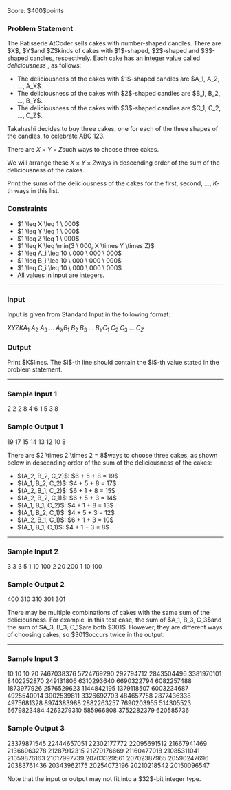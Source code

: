 
<div>

<span>

<span>

<p>
Score: $400$points
</p>

<div>

<section>

### **Problem Statement**

<p>
The Patisserie AtCoder sells cakes with number-shaped candles.
There are $X$, $Y$and $Z$kinds of cakes with $1$-shaped, $2$-shaped and $3$-shaped candles, respectively.
Each cake has an integer value called 
<em>
deliciousness
</em>
, as follows:
</p>

<ul>

<li>
The deliciousness of the cakes with $1$-shaped candles are $A_1, A_2, ..., A_X$.
</li>

<li>
The deliciousness of the cakes with $2$-shaped candles are $B_1, B_2, ..., B_Y$.
</li>

<li>
The deliciousness of the cakes with $3$-shaped candles are $C_1, C_2, ..., C_Z$.
</li>

</ul>

<p>
Takahashi decides to buy three cakes, one for each of the three shapes of the candles, to celebrate ABC 123.

There are $X \times Y \times Z$such ways to choose three cakes.

We will arrange these $X \times Y \times Z$ways in descending order of the sum of the deliciousness of the cakes.

Print the sums of the deliciousness of the cakes for the first, second, $...$, $K$-th ways in this list.
</p>

</section>

</div>

<div>

<section>

### **Constraints**

<ul>

<li>
$1 \leq X \leq 1 \ 000$
</li>

<li>
$1 \leq Y \leq 1 \ 000$
</li>

<li>
$1 \leq Z \leq 1 \ 000$
</li>

<li>
$1 \leq K \leq \min(3 \ 000, X \times Y \times Z)$
</li>

<li>
$1 \leq A_i \leq 10 \ 000 \ 000 \ 000$
</li>

<li>
$1 \leq B_i \leq 10 \ 000 \ 000 \ 000$
</li>

<li>
$1 \leq C_i \leq 10 \ 000 \ 000 \ 000$
</li>

<li>
All values in input are integers.
</li>

</ul>

</section>

</div>

---

<div>

<div>

<section>

### **Input**

<p>
Input is given from Standard Input in the following format:
</p>

<div>

$X$$Y$$Z$$K$$A_1 \ A_2 \ A_3 \ ... \ A_X$$B_1 \ B_2 \ B_3 \ ... \ B_Y$$C_1 \ C_2 \ C_3 \ ... \ C_Z$
</div>

</section>

</div>

<div>

<section>

### **Output**

<p>
Print $K$lines. The $i$-th line should contain the $i$-th value stated in the problem statement.
</p>

</section>

</div>

</div>

---

<div>

<section>

### **Sample Input 1**

<div>

2 2 2 8
4 6
1 5
3 8

</div>

</section>

</div>

<div>

<section>

### **Sample Output 1**

<div>

19
17
15
14
13
12
10
8

</div>

<p>
There are $2 \times 2 \times 2 = 8$ways to choose three cakes, as shown below in descending order of the sum of the deliciousness of the cakes:
</p>

<ul>

<li>
$(A_2, B_2, C_2)$: $6 + 5 + 8 = 19$
</li>

<li>
$(A_1, B_2, C_2)$: $4 + 5 + 8 = 17$
</li>

<li>
$(A_2, B_1, C_2)$: $6 + 1 + 8 = 15$
</li>

<li>
$(A_2, B_2, C_1)$: $6 + 5 + 3 = 14$
</li>

<li>
$(A_1, B_1, C_2)$: $4 + 1 + 8 = 13$
</li>

<li>
$(A_1, B_2, C_1)$: $4 + 5 + 3 = 12$
</li>

<li>
$(A_2, B_1, C_1)$: $6 + 1 + 3 = 10$
</li>

<li>
$(A_1, B_1, C_1)$: $4 + 1 + 3 = 8$
</li>

</ul>

</section>

</div>

---

<div>

<section>

### **Sample Input 2**

<div>

3 3 3 5
1 10 100
2 20 200
1 10 100

</div>

</section>

</div>

<div>

<section>

### **Sample Output 2**

<div>

400
310
310
301
301

</div>

<p>
There may be multiple combinations of cakes with the same sum of the deliciousness. For example, in this test case, the sum of $A_1, B_3, C_3$and the sum of $A_3, B_3, C_1$are both $301$.
However, they are different ways of choosing cakes, so $301$occurs twice in the output.
</p>

</section>

</div>

---

<div>

<section>

### **Sample Input 3**

<div>

10 10 10 20
7467038376 5724769290 292794712 2843504496 3381970101 8402252870 249131806 6310293640 6690322794 6082257488
1873977926 2576529623 1144842195 1379118507 6003234687 4925540914 3902539811 3326692703 484657758 2877436338
4975681328 8974383988 2882263257 7690203955 514305523 6679823484 4263279310 585966808 3752282379 620585736

</div>

</section>

</div>

<div>

<section>

### **Sample Output 3**

<div>

23379871545
22444657051
22302177772
22095691512
21667941469
21366963278
21287912315
21279176669
21160477018
21085311041
21059876163
21017997739
20703329561
20702387965
20590247696
20383761436
20343962175
20254073196
20210218542
20150096547

</div>

<p>
Note that the input or output may not fit into a $32$-bit integer type.
</p>

</section>

</div>

</span>

</span>

</div>
